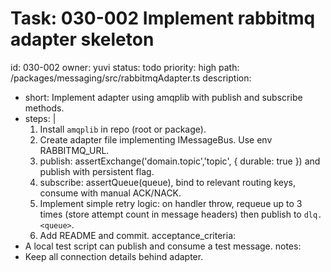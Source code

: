# Task: 030-002 Implement rabbitmq adapter skeleton
id: 030-002
owner: yuvi
status: todo
priority: high
path: /packages/messaging/src/rabbitmqAdapter.ts
description:
  - short: Implement adapter using amqplib with publish and subscribe methods.
  - steps: |
      1. Install `amqplib` in repo (root or package).
      2. Create adapter file implementing IMessageBus. Use env RABBITMQ_URL.
      3. publish: assertExchange('domain.topic','topic', { durable: true }) and publish with persistent flag.
      4. subscribe: assertQueue(queue), bind to relevant routing keys, consume with manual ACK/NACK.
      5. Implement simple retry logic: on handler throw, requeue up to 3 times (store attempt count in message headers) then publish to `dlq.<queue>`.
      6. Add README and commit.
acceptance_criteria:
  - A local test script can publish and consume a test message.
notes:
  - Keep all connection details behind adapter.
